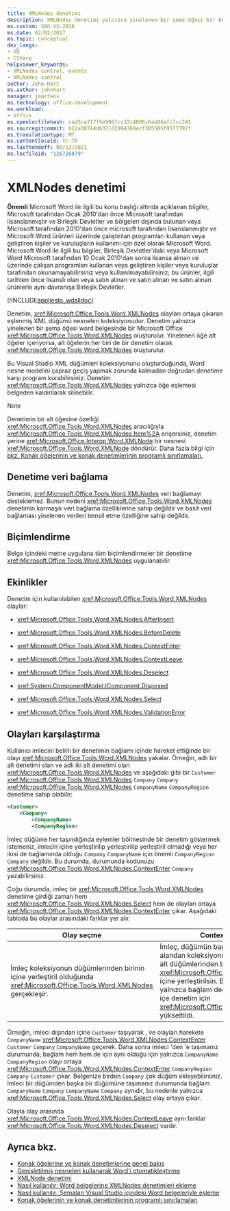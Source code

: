 ```yaml
---
title: XMLNodes denetimi
description: XMLNodes denetimi yalnızca yinelenen bir şema öğesi bir belgeye eşlenmiş olduğunda Microsoft Word öğrenin.
ms.custom: SEO-VS-2020
ms.date: 02/02/2017
ms.topic: conceptual
dev_langs:
- VB
- CSharp
helpviewer_keywords:
- XMLNodes control, events
- XMLNodes control
author: John-Hart
ms.author: johnhart
manager: jmartens
ms.technology: office-development
ms.workload:
- office
ms.openlocfilehash: cad5ca717f5e996fcc32c4806c6ab86afc7cc241
ms.sourcegitcommit: b12a38744db371d2894769ecf305585f9577792f
ms.translationtype: MT
ms.contentlocale: tr-TR
ms.lasthandoff: 09/13/2021
ms.locfileid: "126726079"
---
```

# <a name="xmlnodes-control"></a>XMLNodes denetimi
  **Önemli** Microsoft Word ile ilgili bu konu başlığı altında açıklanan bilgiler, Microsoft tarafından Ocak 2010'dan önce Microsoft tarafından lisanslanmıştır ve Birleşik Devletler ve bölgeleri dışında bulunan veya Microsoft tarafından 2010'dan önce microsoft tarafından lisanslanmıştır ve Microsoft Word ürünleri üzerinde çalıştırılan programları kullanan veya geliştiren kişiler ve kuruluşların kullanımı için özel olarak Microsoft Word. Microsoft Word ile ilgili bu bilgiler, Birleşik Devletler'daki veya Microsoft Word Microsoft tarafından 10 Ocak 2010'dan sonra lisansa alınan ve üzerinde çalışan programları kullanan veya geliştiren kişiler veya kuruluşlar tarafından okunamayabilirsiniz veya kullanılmayabilirsiniz; bu ürünler, ilgili tarihten önce lisanslı olan veya satın alınan ve satın alınan ve satın alınan ürünlerle aynı davranışa Birleşik Devletler.

 [!INCLUDE[appliesto_wdalldoc](../vsto/includes/appliesto-wdalldoc-md.md)]

 Denetim, <xref:Microsoft.Office.Tools.Word.XMLNodes> olayları ortaya çıkaran eşlenmiş XML düğümü nesneleri koleksiyonudur. Denetim yalnızca yinelenen bir şema öğesi word belgesinde bir Microsoft Office <xref:Microsoft.Office.Tools.Word.XMLNodes> oluşturulur. Yinelenen öğe alt öğeler içeriyorsa, alt öğelerin her biri de bir denetim olarak <xref:Microsoft.Office.Tools.Word.XMLNodes> oluşturulur.

 Bu Visual Studio XML düğümleri koleksiyonunu oluşturduğunda, Word nesne modelini çapraz geçiş yapmak zorunda kalmadan doğrudan denetime karşı program kurabilirsiniz. Denetim <xref:Microsoft.Office.Tools.Word.XMLNodes> yalnızca öğe eşlemesi belgeden kaldırılarak silinebilir.

> [!NOTE]
> Denetimin bir alt öğesine özelliği <xref:Microsoft.Office.Tools.Word.XMLNodes> aracılığıyla <xref:Microsoft.Office.Tools.Word.XMLNodes.Item%2A> erişersiniz, denetim yerine <xref:Microsoft.Office.Interop.Word.XMLNode> bir nesnesi <xref:Microsoft.Office.Tools.Word.XMLNode> döndürür. Daha fazla bilgi için [bkz. Konak öğelerinin ve konak denetimlerinin programlı sınırlamaları.](../vsto/programmatic-limitations-of-host-items-and-host-controls.md)

## <a name="bind-data-to-the-control"></a>Denetime veri bağlama
 Denetim, <xref:Microsoft.Office.Tools.Word.XMLNodes> veri bağlamayı desteklemez. Bunun nedeni <xref:Microsoft.Office.Tools.Word.XMLNodes> denetimin karmaşık veri bağlama özelliklerine sahip değildir ve basit veri bağlaması yinelenen verileri temsil etme özelliğine sahip değildir.

## <a name="formatting"></a>Biçimlendirme
 Belge içindeki metne uygulana tüm biçimlendirmeler bir denetime <xref:Microsoft.Office.Tools.Word.XMLNodes> uygulanabilir.

## <a name="events"></a>Ekinlikler
 Denetim için kullanılabilen <xref:Microsoft.Office.Tools.Word.XMLNodes> olaylar:

- <xref:Microsoft.Office.Tools.Word.XMLNodes.AfterInsert>

- <xref:Microsoft.Office.Tools.Word.XMLNodes.BeforeDelete>

- <xref:Microsoft.Office.Tools.Word.XMLNodes.ContextEnter>

- <xref:Microsoft.Office.Tools.Word.XMLNodes.ContextLeave>

- <xref:Microsoft.Office.Tools.Word.XMLNodes.Deselect>

- <xref:System.ComponentModel.IComponent.Disposed>

- <xref:Microsoft.Office.Tools.Word.XMLNodes.Select>

- <xref:Microsoft.Office.Tools.Word.XMLNodes.ValidationError>

## <a name="compare-events"></a>Olayları karşılaştırma
 Kullanıcı imlecini belirli bir denetimin bağlamı içinde hareket ettiğinde bir olayı <xref:Microsoft.Office.Tools.Word.XMLNodes> yakalar. Örneğin, adlı bir alt denetimi olan ve adlı iki alt denetimi olan <xref:Microsoft.Office.Tools.Word.XMLNodes> ve aşağıdaki gibi bir `Customer` <xref:Microsoft.Office.Tools.Word.XMLNodes> `Company` `Company` <xref:Microsoft.Office.Tools.Word.XMLNodes> `CompanyName` `CompanyRegion` denetime sahip olabilir:

```xml
<Customer>
    <Company>
        <CompanyName>
        <CompanyRegion>
```

 İmleç düğüme her taşındığında eylemler bölmesinde bir denetim göstermek istemeniz, imlecin içine yerleştirilip yerleştirilip yerleştiril olmadığı veya her ikisi de bağlamında olduğu `Company` `CompanyName` için önemli `CompanyRegion` `Company` değildir. Bu durumda, durumunda kodunuzu <xref:Microsoft.Office.Tools.Word.XMLNodes.ContextEnter> `Company` yazabilirsiniz.

 Çoğu durumda, imleç bir <xref:Microsoft.Office.Tools.Word.XMLNodes> denetime girdiği zaman hem <xref:Microsoft.Office.Tools.Word.XMLNodes.Select> hem de olayları ortaya <xref:Microsoft.Office.Tools.Word.XMLNodes.ContextEnter> çıkar. Aşağıdaki tabloda bu olaylar arasındaki farklar yer alır.

|Olay seçme|ContextEnter olayı|
|------------------|------------------------|
|İmleç koleksiyonun düğümlerinden birinin içine yerleştiril olduğunda <xref:Microsoft.Office.Tools.Word.XMLNodes> gerçekleşir.|İmleç, düğümün bağlamı dışındaki bir alandan koleksiyonun düğümlerinden veya alt düğümlerinden birinin <xref:Microsoft.Office.Tools.Word.XMLNodes> içine yerleştirilsin. Başka bir deyişle, yalnızca bağlam değiştinde ve birden çok iç içe denetim için <xref:Microsoft.Office.Tools.Word.XMLNodes> yükseltildi.|

 Örneğin, imleci dışından içine `Customer` taşıyarak , ve olayları harekete `CompanyName` <xref:Microsoft.Office.Tools.Word.XMLNodes.ContextEnter> `Customer` `Company` `CompanyName` geçerek. Daha sonra imleci 'den 'e taşımanız durumunda, bağlam hem hem de için aynı olduğu için yalnızca `CompanyName` `CompanyRegion` olayı ortaya <xref:Microsoft.Office.Tools.Word.XMLNodes.ContextEnter> `CompanyRegion` `Company` `Customer` çıkar. Belgenize birden `Company` çok düğüm ekleyebilirsiniz. İmleci bir düğümden başka bir düğümüne taşımanız durumunda bağlam `CompanyName` `Company` `CompanyName` `Company` aynıdır, bu nedenle yalnızca <xref:Microsoft.Office.Tools.Word.XMLNodes.Select> olay ortaya çıkar.

 Olayla olay arasında <xref:Microsoft.Office.Tools.Word.XMLNodes.ContextLeave> aynı farklar <xref:Microsoft.Office.Tools.Word.XMLNodes.Deselect> vardır.

## <a name="see-also"></a>Ayrıca bkz.
- [Konak öğelerine ve konak denetimlerine genel bakış](../vsto/host-items-and-host-controls-overview.md)
- [Genişletilmiş nesneleri kullanarak Word'i otomatikleştirme](../vsto/automating-word-by-using-extended-objects.md)
- [XMLNode denetimi](../vsto/xmlnode-control.md)
- [Nasıl kullanılır: Word belgelerine XMLNodes denetimleri ekleme](../vsto/how-to-add-xmlnodes-controls-to-word-documents.md)
- [Nasıl kullanılır: Şemaları Visual Studio içindeki Word belgeleriyle eşleme](../vsto/how-to-map-schemas-to-word-documents-inside-visual-studio.md)
- [Konak öğelerinin ve konak denetimlerinin programlı sınırlamaları](../vsto/programmatic-limitations-of-host-items-and-host-controls.md)
